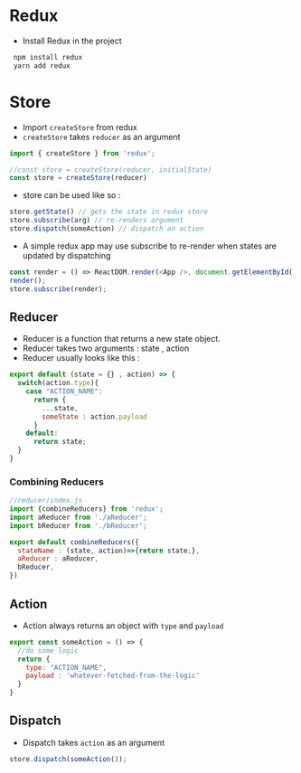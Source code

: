 # Redux
  - Install Redux in the project
```bash
 npm install redux
 yarn add redux
```
# Store
  - Import `createStore` from redux
  - `createStore` takes `reducer` as an argument
```js
import { createStore } from 'redux';

//const store = createStore(reducer, initialState)
const store = createStore(reducer)
```
   - store can be used like so :
```js
store.getState() // gets the state in redux store
store.subscribe(arg) // re-renders argument
store.dispatch(someAction) // dispatch an action
```
   - A simple redux app may use subscribe to re-render when states are updated by dispatching
```js
const render = () => ReactDOM.render(<App />, document.getElementById('root'));
render();
store.subscribe(render);
```
  
## Reducer
  - Reducer is a function that returns a new state object.
  - Reducer takes two arguments : state , action
  - Reducer usually looks like this :
```js
export default (state = {} , action) => {
  switch(action.type){
    case "ACTION_NAME":
      return {
        ...state,
        someState : action.payload
      }
    default:
      return state;
  }
}
```

### Combining Reducers
```js
//reducer/index.js
import {combineReducers} from 'redux';
import aReducer from './aReducer';
import bReducer from './bReducer';

export default combineReducers({
  stateName : (state, action)=>{return state;},
  aReducer : aReducer,
  bReducer,
})
```

## Action
  - Action always returns an object with `type` and `payload`
```js
export const someAction = () => {
  //do some logic
  return {
    type: "ACTION_NAME",
    payload : 'whatever-fetched-from-the-logic'
  }
}
```

## Dispatch
 - Dispatch takes `action` as an argument
```js
store.dispatch(someAction());
```
